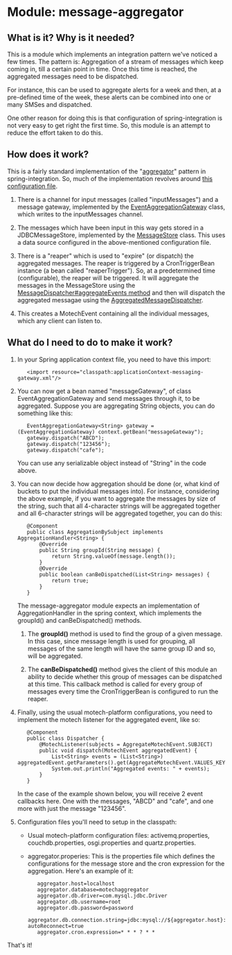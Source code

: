 Module: message-aggregator
===========================

What is it? Why is it needed?
-----------------------------

This is a module which implements an integration pattern we've noticed a few times. The pattern is: Aggregation of a
stream of messages which keep coming in, till a certain point in time. Once this time is reached, the aggregated
messages need to be dispatched.

For instance, this can be used to aggregate alerts for a week and then, at a pre-defined time of the week, these alerts
can be combined into one or many SMSes and dispatched.

One other reason for doing this is that configuration of spring-integration is not very easy to get right the first
time. So, this module is an attempt to reduce the effort taken to do this.

How does it work?
-----------------

This is a fairly standard implementation of the
"[aggregator](http://static.springsource.org/spring-integration/reference/html/overview.html#overview-endpoints-aggregator)"
pattern in spring-integration. So, much of the implementation revolves around [this configuration
file](https://github.com/motech/motech-contrib/blob/master/message-aggregator/src/main/resources/applicationContext-messaging-gateway.xml).

1. There is a channel for input messages (called "inputMessages") and a message gateway, implemented by the
   [EventAggregationGateway](https://github.com/motech/motech-contrib/blob/master/message-aggregator/src/main/java/org/motechproject/aggregator/inbound/EventAggregationGateway.java) class, which writes to the inputMessages channel.

2. The messages which have been input in this way gets stored in a JDBCMessageStore, implemented by the
   [MessageStore](https://github.com/motech/motech-contrib/blob/master/message-aggregator/src/main/java/org/motechproject/aggregator/repository/MessageStore.java)
   class. This uses a data source configured in the above-mentioned configuration file.

3. There is a "reaper" which is used to "expire" (or dispatch) the aggregated messages. The reaper is triggered by a
   CronTriggerBean instance (a bean called "reaperTrigger"). So, at a predetermined time (configurable), the reaper will
   be triggered. It will aggregate the messages in the MessageStore using the
   [MessageDispatcher#aggregateEvents method](https://github.com/motech/motech-contrib/blob/master/message-aggregator/src/main/java/org/motechproject/aggregator/aggregation/MessageDispatcher.java)
   and then will dispatch the aggregated messagae using the
   [AggregatedMessageDispatcher](https://github.com/motech/motech-contrib/blob/master/message-aggregator/src/main/java/org/motechproject/aggregator/outbound/AggregatedMessageDispatcher.java).

4. This creates a MotechEvent containing all the individual messages, which any client can listen to.

What do I need to do to make it work?
-------------------------------------

1. In your Spring application context file, you need to have this import:

          <import resource="classpath:applicationContext-messaging-gateway.xml"/>

2. You can now get a bean named "messageGateway", of class
   EventAggregationGateway and send messages through it, to be aggregated.
   Suppose you are aggregating String objects, you can do something like this:

          EventAggregationGateway<String> gateway = (EventAggregationGateway) context.getBean("messageGateway");
          gateway.dispatch("ABCD");
          gateway.dispatch("123456");
          gateway.dispatch("cafe");

   You can use any serializable object instead of "String" in the code above.

3. You can now decide how aggregation should be done (or, what kind of buckets to put the individual messages into). For
   instance, considering the above example, if you want to aggregate the messages by size of the string, such that all
   4-character strings will be aggregated together and all 6-character strings will be aggregated together, you can do
   this:

          @Component
          public class AggregationBySubject implements AggregationHandler<String> {
              @Override
              public String groupId(String message) {
                  return String.valueOf(message.length());
              }
              @Override
              public boolean canBeDispatched(List<String> messages) {
                  return true;
              }
          }

   The message-aggregator module expects an implementation of AggregationHandler in the spring context, which
   implements the groupId() and canBeDispatched() methods.

   1. The **groupId()** method is used to find the group of a given message. In this case, since message length is used
      for grouping, all messages of the same length will have the same group ID and so, will be aggregated.

   2. The **canBeDispatched()** method gives the client of this module an ability to decide whether this group of
      messages can be dispatched at this time. This callback method is called for every group of messages every time the
      CronTriggerBean is configured to run the reaper.

4. Finally, using the usual motech-platform configurations, you need to implement the motech listener for the aggregated
   event, like so:

          @Component
          public class Dispatcher {
              @MotechListener(subjects = AggregateMotechEvent.SUBJECT)
              public void dispatch(MotechEvent aggregatedEvent) {
                  List<String> events = (List<String>) aggregatedEvent.getParameters().get(AggregateMotechEvent.VALUES_KEY);
                  System.out.println("Aggregated events: " + events);
              }
          }

    In the case of the example shown below, you will receive 2 event callbacks here. One with the messages, "ABCD" and
    "cafe", and one more with just the message "123456".

5. Configuration files you'll need to setup in the classpath:

   * Usual motech-platform configuration files: activemq.properties, couchdb.properties, osgi.properties and
     quartz.properties.

   * aggregator.properies: This is the properties file which defines the configurations for the message store and the
     cron expression for the aggregation. Here's an example of it:

            aggregator.host=localhost
            aggregator.database=motechaggregator
            aggregator.db.driver=com.mysql.jdbc.Driver
            aggregator.db.username=root
            aggregator.db.password=password
            aggregator.db.connection.string=jdbc:mysql://${aggregator.host}:3306/${aggregator.database}?autoReconnect=true
            aggregator.cron.expression=* * * ? * *

That's it!
